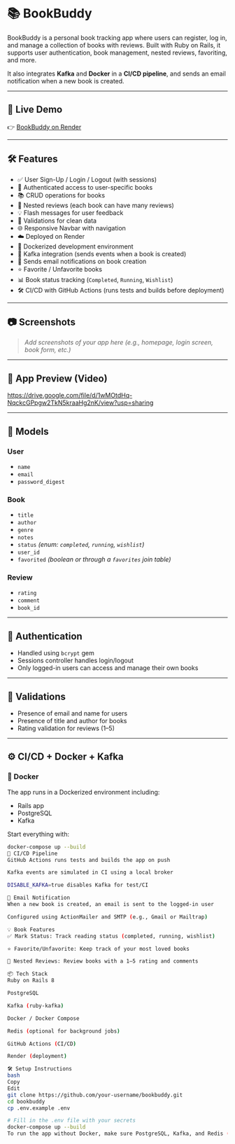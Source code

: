 # 📚 BookBuddy

BookBuddy is a personal book tracking app where users can register, log in, and manage a collection of books with reviews. Built with Ruby on Rails, it supports user authentication, book management, nested reviews, favoriting, and more. 

It also integrates **Kafka** and **Docker** in a **CI/CD pipeline**, and sends an email notification when a new book is created.

---

## 🚀 Live Demo

👉 [BookBuddy on Render](https://bookbuddy-koew.onrender.com/)

---

## 🛠️ Features

- ✅ User Sign-Up / Login / Logout (with sessions)
- 🔐 Authenticated access to user-specific books
- 📚 CRUD operations for books
- 📝 Nested reviews (each book can have many reviews)
- 💡 Flash messages for user feedback
- 🧼 Validations for clean data
- 🌐 Responsive Navbar with navigation
- ☁️ Deployed on Render
- 🐳 Dockerized development environment
- 🔁 Kafka integration (sends events when a book is created)
- 📧 Sends email notifications on book creation
- ⭐ Favorite / Unfavorite books
- 📊 Book status tracking (`Completed`, `Running`, `Wishlist`)
- 🛠️ CI/CD with GitHub Actions (runs tests and builds before deployment)

---

## 📷 Screenshots

> _Add screenshots of your app here (e.g., homepage, login screen, book form, etc.)_

---

## 🎥 App Preview (Video)

https://drive.google.com/file/d/1wMOtdHq-NqckcGPpgw2TkN5kraaHg2nK/view?usp=sharing

---

## 🧱 Models

### User

- `name`
- `email`
- `password_digest`

### Book

- `title`
- `author`
- `genre`
- `notes`
- `status` _(enum: `completed`, `running`, `wishlist`)_
- `user_id`
- `favorited` _(boolean or through a `favorites` join table)_

### Review

- `rating`
- `comment`
- `book_id`

---

## 🔐 Authentication

- Handled using `bcrypt` gem
- Sessions controller handles login/logout
- Only logged-in users can access and manage their own books

---

## 🧪 Validations

- Presence of email and name for users
- Presence of title and author for books
- Rating validation for reviews (1–5)

---

## ⚙️ CI/CD + Docker + Kafka

### 🐳 Docker

The app runs in a Dockerized environment including:

- Rails app
- PostgreSQL
- Kafka

Start everything with:

```bash
docker-compose up --build
🚀 CI/CD Pipeline
GitHub Actions runs tests and builds the app on push

Kafka events are simulated in CI using a local broker

DISABLE_KAFKA=true disables Kafka for test/CI

📧 Email Notification
When a new book is created, an email is sent to the logged-in user

Configured using ActionMailer and SMTP (e.g., Gmail or Mailtrap)

💡 Book Features
✅ Mark Status: Track reading status (completed, running, wishlist)

⭐ Favorite/Unfavorite: Keep track of your most loved books

💬 Nested Reviews: Review books with a 1–5 rating and comments

📦 Tech Stack
Ruby on Rails 8

PostgreSQL

Kafka (ruby-kafka)

Docker / Docker Compose

Redis (optional for background jobs)

GitHub Actions (CI/CD)

Render (deployment)

🛠️ Setup Instructions
bash
Copy
Edit
git clone https://github.com/your-username/bookbuddy.git
cd bookbuddy
cp .env.example .env

# Fill in the .env file with your secrets
docker-compose up --build
To run the app without Docker, make sure PostgreSQL, Kafka, and Redis (optional) are installed and configured locally.



